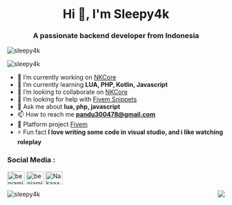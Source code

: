 <h1 align="center">Hi 👋, I'm Sleepy4k</h1>
<h3 align="center">A passionate backend developer from Indonesia</h3>

<p align="left"> <img src="https://komarev.com/ghpvc/?username=sleepy4k&label=Profile%20views&color=0e75b6&style=flat" alt="sleepy4k" /> </p>

<p align="left"><img src="https://github-profile-trophy.vercel.app/?username=sleepy4k&theme=onedark" alt="sleepy4k"/></p>

- 🔭 I’m currently working on [NKCore](https://github.com/naka-studios)
- 🌱 I’m currently learning **LUA, PHP, Kotlin, Javascript**
- 👯 I’m looking to collaborate on [NKCore](https://github.com/naka-studios)
- 🤝 I’m looking for help with [Fivem Snippets](https://github.com/Sleepy4k/naka-snippets)
- 💬 Ask me about **lua, php, javascript**
- 📫 How to reach me **pandu300478@gmail.com**
- 📄 Platform project [Fivem](Fivem)
- ⚡ Fun fact **I love writing some code in visual studio, and i like watching roleplay**

<h3 align="left">Social Media :</h3>
<p align="left">
<a href="https://instagram.com/benjamin4kk" target="blank"><img align="center" src="https://raw.githubusercontent.com/rahuldkjain/github-profile-readme-generator/master/src/images/icons/Social/instagram.svg" alt="benjamin4kk" height="30" width="40" /></a>
<a href="https://www.youtube.com/c/benjamin4k" target="blank"><img align="center" src="https://raw.githubusercontent.com/rahuldkjain/github-profile-readme-generator/master/src/images/icons/Social/youtube.svg" alt="benjamin4k" height="30" width="40" /></a>
<a href="https://discord.gg/7rFQQ6yeW7" target="blank"><img align="center" src="https://raw.githubusercontent.com/rahuldkjain/github-profile-readme-generator/master/src/images/icons/Social/discord.svg" alt="Nakaaaa#8558" height="30" width="40" /></a>
</p>

<a href="https://github.com/Sleepy4k"><p><img align="left" src="https://github-readme-stats.vercel.app/api/top-langs?username=sleepy4k&show_icons=true&locale=en&layout=compact" alt="sleepy4k"/></p></a>
<a href="https://discord.com/users/460453000129937408"><img src="https://lanyard-profile-readme.vercel.app/api/460453000129937408?hideTimestamp=true&idleMessage=Just%20chillin'%20at%20the%20moment..." align="right"/></a>
